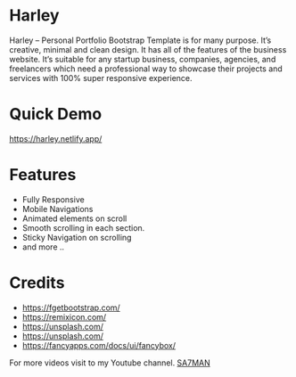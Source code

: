 # Harley
Harley – Personal Portfolio Bootstrap Template is for many purpose. It’s creative, minimal and clean design. It has all of the features of the business website. It’s suitable for any startup business, companies, agencies, and freelancers which need a professional way to showcase their projects and services with 100% super responsive experience.


# Quick Demo
https://harley.netlify.app/


# Features
- Fully Responsive
- Mobile Navigations
- Animated elements on scroll
- Smooth scrolling in each section.
- Sticky Navigation on scrolling
- and more ..


# Credits
- https://fgetbootstrap.com/
- https://remixicon.com/
- https://unsplash.com/
- https://unsplash.com/
- https://fancyapps.com/docs/ui/fancybox/

For more videos visit to my Youtube channel. [SA7MAN](https://www.youtube.com/c/SA7MAN)
